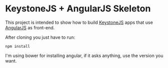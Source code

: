 # KeystoneJS + AngularJS Skeleton

This project is intended to show how to build [KeystoneJS](http://keystonejs.com) apps that use [AngularJS](https://angularjs.org) as front-end.

After cloning you just have to run:

    npm install
  
I'm using bower for installing angular, if it asks anything, use the version you want.
